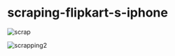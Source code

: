# scraping-flipkart-s-iphone
![scrap](https://user-images.githubusercontent.com/90494573/150670388-c1c99583-541a-42a4-a8f3-21ca6817c1f8.png)

![scrapping2](https://user-images.githubusercontent.com/90494573/150670449-0179984c-a439-404b-93d5-0ceafe4f3dcc.png)
